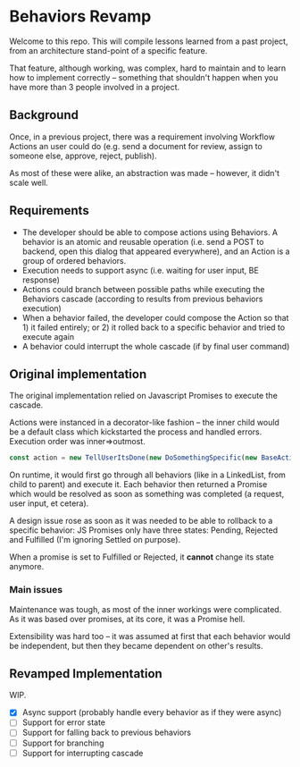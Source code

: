 # Behaviors Revamp

Welcome to this repo. This will compile lessons learned from a past project, from an architecture stand-point of a specific feature.

That feature, although working, was complex, hard to maintain and to learn how to implement correctly – something that shouldn't happen when you have more than 3 people involved in a project.

## Background

Once, in a previous project, there was a requirement involving Workflow Actions an user could do (e.g. send a document for review, assign to someone else, approve, reject, publish).

As most of these were alike, an abstraction was made – however, it didn't scale well.

## Requirements

* The developer should be able to compose actions using Behaviors. A behavior is an atomic and reusable operation (i.e. send a POST to backend, open this dialog that appeared everywhere), and an Action is a group of ordered behaviors.
* Execution needs to support async (i.e. waiting for user input, BE response)
* Actions could branch between possible paths while executing the Behaviors cascade (according to results from previous behaviors execution)
* When a behavior failed, the developer could compose the Action so that 1) it failed entirely; or 2) it rolled back to a specific behavior and tried to execute again
* A behavior could interrupt the whole cascade (if by final user command)

## Original implementation

The original implementation relied on Javascript Promises to execute the cascade.

Actions were instanced in a decorator-like fashion – the inner child would be a default class which kickstarted the process and handled errors. Execution order was inner=>outmost.

```typescript
const action = new TellUserItsDone(new DoSomethingSpecific(new BaseAction()));
```

On runtime, it would first go through all behaviors (like in a LinkedList, from child to parent) and execute it. Each behavior then returned a Promise which would be resolved as soon as something was completed (a request, user input, et cetera).

A design issue rose as soon as it was needed to be able to rollback to a specific behavior: JS Promises only have three states: Pending, Rejected and Fulfilled (I'm ignoring Settled on purpose).

When a promise is set to Fulfilled or Rejected, it **cannot** change its state anymore.

### Main issues

Maintenance was tough, as most of the inner workings were complicated. As it was based over promises, at its core, it was a Promise hell.

Extensibility was hard too – it was assumed at first that each behavior would be independent, but then they became dependent on other's results.

## Revamped Implementation

WIP.

- [x] Async support (probably handle every behavior as if they were async)
- [ ] Support for error state
- [ ] Support for falling back to previous behaviors
- [ ] Support for branching
- [ ] Support for interrupting cascade
